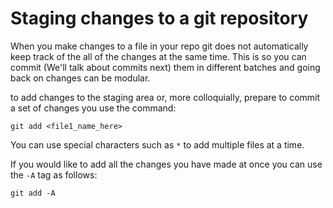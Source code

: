 # Staging changes to a git repository

When you make changes to a file in your repo git does not automatically keep track of the all of the changes at the same time. This is so you can commit (We'll talk about commits next) them in different batches and going back on changes can be modular.

to add changes to the staging area or, more colloquially, prepare to commit a set of changes you use the command:
```git
git add <file1_name_here> 
```

You can use special characters such as `*` to add multiple files at a time.

If you would like to add all the changes you have made at once you can use the `-A` tag as follows:
```git
git add -A
```